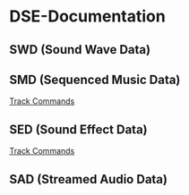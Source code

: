 # DSE-Documentation

## SWD (Sound Wave Data)

## SMD (Sequenced Music Data)

[Track Commands](SequenceTrackCommands.md)

## SED (Sound Effect Data)

[Track Commands](SequenceTrackCommands.md)

## SAD (Streamed Audio Data)
